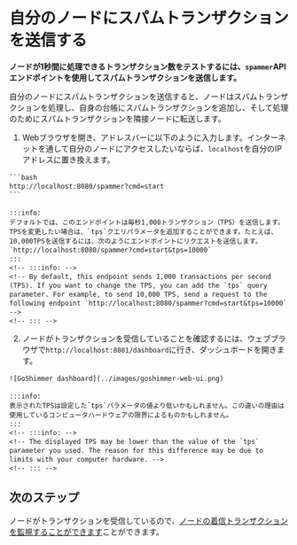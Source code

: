 # 自分のノードにスパムトランザクションを送信する
<!-- # Send spam transactions to your node -->

**ノードが1秒間に処理できるトランザクション数をテストするには、`spammer`APIエンドポイントを使用してスパムトランザクションを送信します。**
<!-- **To test how many transactions per second your node can process, you can use a `spammer` API endpoint to send it spam transactions.** -->

自分のノードにスパムトランザクションを送信すると、ノードはスパムトランザクションを処理し、自身の台帳にスパムトランザクションを追加し、そして処理のためにスパムトランザクションを隣接ノードに転送します。
<!-- When you send your node spam transactions, it processes them, adds them to its ledger, and forwards them to its neighbors for processing. -->

1. Webブラウザを開き、アドレスバーに以下のように入力します。インターネットを通して自分のノードにアクセスしたいならば、`localhost`を自分のIPアドレスに置き換えます。
  <!-- 1. Open a web browser and enter the following into the address bar. If you want to access your node through the Internet, replace `localhost` with your IP address. -->

    ```bash
    http://localhost:8080/spammer?cmd=start
    ```

    :::info:
    デフォルトでは、このエンドポイントは毎秒1,000トランザクション（TPS）を送信します。TPSを変更したい場合は、`tps`クエリパラメータを追加することができます。たとえば、10,000TPSを送信するには、次のようにエンドポイントにリクエストを送信します。`http://localhost:8080/spammer?cmd=start&tps=10000`
    :::
    <!-- :::info: -->
    <!-- By default, this endpoint sends 1,000 transactions per second (TPS). If you want to change the TPS, you can add the `tps` query parameter. For example, to send 10,000 TPS, send a request to the following endpoint `http://localhost:8080/spammer?cmd=start&tps=10000` -->
    <!-- ::: -->

2. ノードがトランザクションを受信していることを確認するには、ウェブブラウザで`http://localhost:8081/dashboard`に行き、ダッシュボードを開きます。
  <!-- 2. To check that your node is receiving transactions, open the dashboard by going to `http://localhost:8081/dashboard` in a web browser -->

    ![GoShimmer dashboard](../images/goshimmer-web-ui.png)

    :::info:
    表示されたTPSは設定した`tps`パラメータの値より低いかもしれません。この違いの理由は使用しているコンピュータハードウェアの限界によるものかもしれません。
    :::
    <!-- :::info: -->
    <!-- The displayed TPS may be lower than the value of the `tps` parameter you used. The reason for this difference may be due to limits with your computer hardware. -->
    <!-- ::: -->

## 次のステップ
<!-- ## Next steps -->

ノードがトランザクションを受信しているので、[ノードの着信トランザクションを監視することができます](../how-to-guides/subscribe-to-events.md)ことができます。
<!-- Now that your node is receiving transactions, you can [monitor it for incoming transaction](../how-to-guides/subscribe-to-events.md) to see the transaction data. -->
